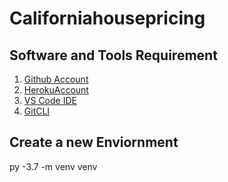 # Californiahousepricing

## Software and Tools Requirement

1. [Github Account](https://github.com/MB3339)
2. [HerokuAccount](https://heroku.com)
3. [VS Code IDE](https://code.visualstudio.com/)
4. [GitCLI](https://git-scm.com/book/en/v2)

## Create a new Enviornment
py -3.7 -m venv venv